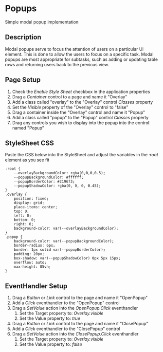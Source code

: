 # Popups
Simple modal popup implementation

## Description
Modal popups serve to focus the attention of users on a particular UI element. This is done to allow the users to focus on a specific task. Modal popups are most appropriate for subtasks, such as adding or updating table rows and returning users back to the previous view. 

## Page Setup
1. Check the *Enable Style Sheet* checkbox in the application properties
2. Drag a *Container* control to a page and name it "Overlay"
3. Add a class called "overlay" to the "Overlay" control *Classes* property 
4. Set the *Visible* property of the "Overlay" control to "false"
5. Drag a container inside the "Overlay" control and name it "Popup"
6. Add a class called "popup" to the "Popup" control *Classes* property 
7. Drag any controls you wish to display into the popup into the control named "Popup"

## StyleSheet CSS
Paste the CSS below into the StyleSheet and adjust the variables in the *:root* element as you see fit
```
:root {
    --overlayBackgroundColor: rgba(0,0,0,0.5);
    --popupBackgroundColor: #ffffff;
    --popupBorderColor: #2196f3;
    --popupShadowColor: rgba(0, 0, 0, 0.45);
}
.overlay {
	position: fixed;
	display: grid;
	place-items: center;
	top: 0;
	left: 0;
	bottom: 0;
	right: 0;
	background-color: var(--overlayBackgroundColor);
}
.popup {
	background-color: var(--popupBackgroundColor);
	border-radius: 6px;
	border: 1px solid var(--popupBorderColor);
	padding: 20px;
	box-shadow: var(--popupShadowColor) 0px 5px 15px;
	overflow: auto;
	max-height: 85vh;
}
```

## EventHandler Setup
1. Drag a *Button* or *Link* control to the page and name it "OpenPopup"
2. Add a *Click* eventhandler to the "OpenPopup" control
3. Drag a *SetValue* action into the *OpenPopup.Click* eventhandler
   1. Set the Target property to: *Overlay.visible*
   2. Set the Value property to: *true*
4. Drag a *Button* or *Link* control to the page and name it "ClosePopup"
2. Add a *Click* eventhandler to the "ClosePopup" control
3. Drag a *SetValue* action into the *ClosePopup.Click* eventhandler
   1. Set the Target property to: *Overlay.visible*
   2. Set the Value property to: *false*
